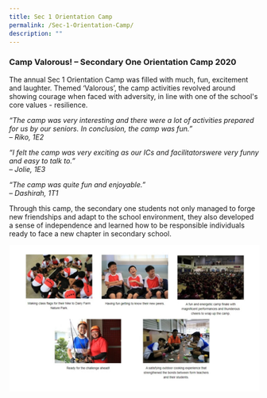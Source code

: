 ```yaml
---
title: Sec 1 Orientation Camp
permalink: /Sec-1-Orientation-Camp/
description: ""
---
```

### Camp Valorous! – Secondary One Orientation Camp 2020

The annual Sec 1 Orientation Camp was filled with much, fun, excitement and laughter. Themed ‘Valorous’, the camp activities revolved around showing courage when faced with adversity, in line with one of the school's core values - resilience.

_“The camp was very interesting and there were a lot of activities prepared for us by our seniors. In conclusion, the camp was fun.”  <br>
– Riko, 1E2_

_“I felt the camp was very exciting as our ICs and facilitatorswere very funny and easy to talk to.”_ <br>
_– Jolie, 1E3_

_“The camp was quite fun and enjoyable.”_ <br>
_– Dashirah, 1T1_

Through this camp, the secondary one students not only managed to forge new friendships and adapt to the school environment, they also developed a sense of independence and learned how to be responsible individuals ready to face a new chapter in secondary school.

![](/images/sec1%20camp.jpg)


